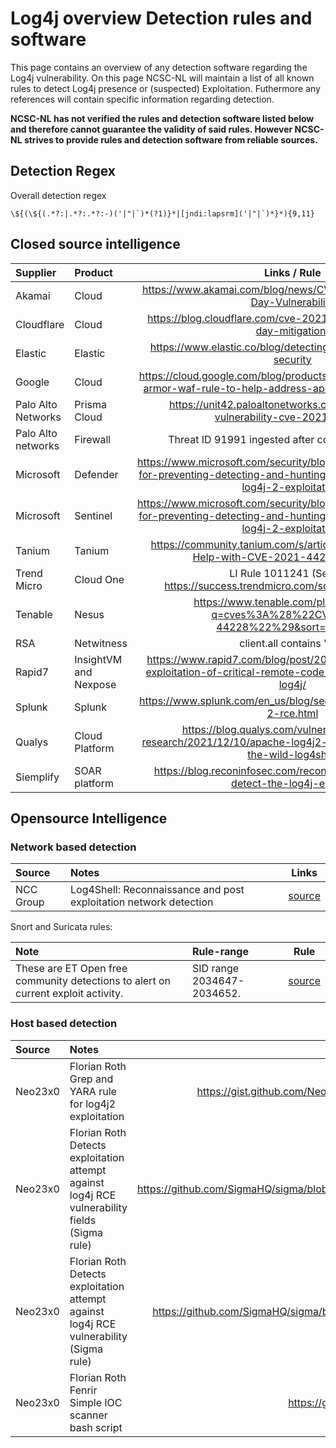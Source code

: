# Log4j overview Detection rules and software

This page contains an overview of any detection software regarding the Log4j vulnerability. On this page NCSC-NL will maintain a list of all known rules to detect Log4j presence or (suspected) Exploitation. Futhermore any references will contain specific information regarding detection.

**NCSC-NL has not verified the rules and detection software listed below and therefore cannot guarantee the validity of said rules.
However NCSC-NL strives to provide rules and detection software from reliable sources.**

## Detection Regex

Overall detection regex

```plain
\${(\${(.*?:|.*?:.*?:-)('|"|`)*(?1)}*|[jndi:lapsrm]('|"|`)*}*){9,11}
```

## Closed source intelligence

| Supplier        | Product         | Links / Rule|
|:----------------|:----------------|:---------------:|
| Akamai       | Cloud | https://www.akamai.com/blog/news/CVE-2021-44228-Zero-Day-Vulnerability |
| Cloudflare   | Cloud | https://blog.cloudflare.com/cve-2021-44228-log4j-rce-0-day-mitigation/ |
| Elastic      | Elastic | https://www.elastic.co/blog/detecting-log4j2-with-elastic-security |
| Google       | Cloud | https://cloud.google.com/blog/products/identity-security/cloud-armor-waf-rule-to-help-address-apache-log4j-vulnerability |
| Palo Alto Networks   | Prisma Cloud | https://unit42.paloaltonetworks.com/apache-log4j-vulnerability-cve-2021-44228/ |
| Palo Alto networks   | Firewall | Threat ID 91991 ingested after content update 8498 |
| Microsoft    | Defender | https://www.microsoft.com/security/blog/2021/12/11/guidance-for-preventing-detecting-and-hunting-for-cve-2021-44228-log4j-2-exploitation/ |
| Microsoft    | Sentinel| https://www.microsoft.com/security/blog/2021/12/11/guidance-for-preventing-detecting-and-hunting-for-cve-2021-44228-log4j-2-exploitation/ |
| Tanium   | Tanium | https://community.tanium.com/s/article/How-Tanium-Can-Help-with-CVE-2021-44228-Log4Shell |
| Trend Micro   | Cloud One| LI Rule 1011241 (See also https://success.trendmicro.com/solution/000289946) |
| Tenable  | Nesus | https://www.tenable.com/plugins/search?q=cves%3A%28%22CVE-2021-44228%22%29&sort=&page=1 |
| RSA  | Netwitness | client.all contains "${j" || client.all contains "${J" for possible exploitation use direction = 'outbound' && filetype = 'java class' |
| Rapid7   | InsightVM and Nexpose | https://www.rapid7.com/blog/post/2021/12/10/widespread-exploitation-of-critical-remote-code-execution-in-apache-log4j/ |
| Splunk | Splunk | https://www.splunk.com/en_us/blog/security/log-jammin-log4j-2-rce.html |
| Qualys  | Cloud Platform | https://blog.qualys.com/vulnerabilities-threat-research/2021/12/10/apache-log4j2-zero-day-exploited-in-the-wild-log4shell |
| Siemplify  | SOAR platform | https://blog.reconinfosec.com/recons-soar-playbook-to-detect-the-log4j-exploit/ |

## Opensource Intelligence


### Network based detection
| Source      | Notes        | Links |
|:----------------|:----------------|:---------------:|
|  NCC Group | Log4Shell: Reconnaissance and post exploitation network detection | [source](https://research.nccgroup.com/2021/12/12/log4shell-reconnaissance-and-post-exploitation-network-detection/) |

Snort and Suricata rules:

| Note             | Rule-range        | Rule |
|:----------------|:----------------|:---------------:|
| These are ET Open free community detections to alert on current exploit activity.  | SID range 2034647-2034652. | [source](https://rules.emergingthreatspro.com/open/) |



### Host based detection

| Source      | Notes        | Links |
|:----------------|:----------------|:---------------:|
| Neo23x0   | Florian Roth Grep and YARA rule for log4j2 exploitation | https://gist.github.com/Neo23x0/e4c8b03ff8cdf1fa63b7d15db6e3860b |
| Neo23x0   | Florian Roth Detects exploitation attempt against log4j RCE vulnerability fields (Sigma rule) | https://github.com/SigmaHQ/sigma/blob/master/rules/web/web_cve_2021_44228_log4j_fields.yml |
| Neo23x0   | Florian Roth Detects exploitation attempt against log4j RCE vulnerability (Sigma rule) | https://github.com/SigmaHQ/sigma/blob/master/rules/web/web_cve_2021_44228_log4j.yml |
| Neo23x0   | Florian Roth Fenrir Simple IOC scanner bash script | https://github.com/Neo23x0/Fenrir |
